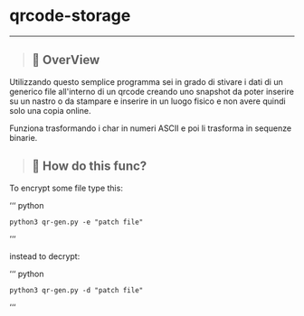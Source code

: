 # qrcode-storage
---

> ## 📖 OverView

Utilizzando questo semplice programma sei in grado di stivare i dati di un generico file all'interno di un qrcode creando uno snapshot da poter inserire su un nastro o da stampare e inserire in un luogo fisico e non avere quindi solo una copia online. 

Funziona trasformando i char in numeri ASCII e poi li trasforma in sequenze binarie. 

> ## 🔧 How do this func? 

To encrypt some file type this: 

‘‘‘ python 
	
	python3 qr-gen.py -e "patch file"

‘‘‘

instead to decrypt: 

‘‘‘ python 
	
	python3 qr-gen.py -d "patch file"

‘‘‘